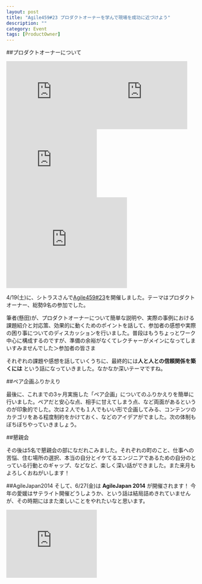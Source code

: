 ```yaml
---
layout: post
title: "Agile459#23 プロダクトオーナーを学んで現場を成功に近づけよう"
description: ""
category: Event
tags: [ProductOwner]
---
```


##プロダクトオーナーについて

<iframe src="https://www.flickr.com/photos/kakeda/13950793443/in/set-72157644179732705/player/" width="240" height="180" frameborder="0" allowfullscreen webkitallowfullscreen mozallowfullscreen oallowfullscreen msallowfullscreen></iframe><iframe src="https://www.flickr.com/photos/kakeda/13927625676/in/set-72157644179732705/player/" width="240" height="180" frameborder="0" allowfullscreen webkitallowfullscreen mozallowfullscreen oallowfullscreen msallowfullscreen></iframe>
<iframe src="https://www.flickr.com/photos/kakeda/13927631986/in/set-72157644179732705/player/" width="240" height="180" frameborder="0" allowfullscreen webkitallowfullscreen mozallowfullscreen oallowfullscreen msallowfullscreen></iframe>
<iframe src="https://www.flickr.com/photos/kakeda/13927639346/in/set-72157644179732705/player/" width="320" height="240" frameborder="0" allowfullscreen webkitallowfullscreen mozallowfullscreen oallowfullscreen msallowfullscreen></iframe>

4/19(土)に、シトラスさんで[Agile459#23](http://agile459.doorkeeper.jp/events/10148)を開催しました。テーマはプロダクトオーナー、総勢9名の参加でした。

筆者(懸田)が、プロダクトオーナーについて簡単な説明や、実際の事例における課題紹介と対応策、効果的に動くためのポイントを話して、参加者の感想や実際の困り事についてのディスカッションを行いました。普段はもうちょっとワーク中心に構成するのですが、準備の余裕がなくてレクチャーがメインになってしまいすみませんでした＞参加者の皆さま

それぞれの課題や感想を話していくうちに、最終的には**人と人との信頼関係を築くには** という話になっていきました。なかなか深いテーマですね。

##ペア企画ふりかえり

最後に、これまでの3ヶ月実施した「ペア企画」についてのふりかえりを簡単に行いました。ペアだと安心な点、相手に甘えてしまう点、など両面があるというのが印象的でした。次は２人でも１人でもいい形で企画してみる、コンテンツのカテゴリをある程度制約をかけておく、などのアイデアがでました。次の体制もぼちぼちやっていきましょう。

##懇親会

その後は5名で懇親会の部になだれこみました。それぞれの町のこと、仕事への苦悩、住む場所の選択、本当の自分とイケてるエンジニアであるための自分のとっている行動とのギャップ、などなど、楽しく深い話ができました。また来月もよろしくおねがいします！

##AgileJapan2014
そして、6/27(金)は **AgileJapan 2014** が開催されます！ 今年の愛媛はサテライト開催どうしようか、という話は結局詰めきれていませんが、その時期にはまた楽しいことをやれたいなと思います。

<iframe src="https://www.flickr.com/photos/kakeda/13927640062/in/set-72157644179732705/player/" width="240" height="180" frameborder="0" allowfullscreen webkitallowfullscreen mozallowfullscreen oallowfullscreen msallowfullscreen></iframe>